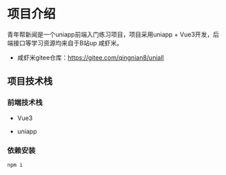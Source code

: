 # 项目介绍

青年帮新闻是一个uniapp前端入门练习项目，项目采用uniapp + Vue3开发，后端接口等学习资源均来自于B站up 咸虾米。

- 咸虾米gitee仓库：https://gitee.com/qingnian8/uniall



## 项目技术栈

### 前端技术栈

- Vue3

- uniapp




### 依赖安装

```powershell
npm i
```
